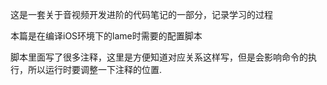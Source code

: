 这是一套关于音视频开发进阶的代码笔记的一部分，记录学习的过程

本篇是在编译iOS环境下的lame时需要的配置脚本

脚本里面写了很多注释，这里是方便知道对应关系这样写，但是会影响命令的执行，所以运行时要调整一下注释的位置.
